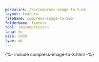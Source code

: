 ```yaml
---
permalink: /ko/compress-image-to-5-mb
layout: feature
fileName: compress-image-to-5mb
folderName: feature
tool: imgcompression
lang: ko
size: 5000
type: mb
---
```


{%- include compress-image-to-X.html -%}
